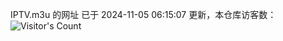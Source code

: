 IPTV.m3u 的网址 已于 2024-11-05 06:15:07 更新，本仓库访客数：![Visitor's Count](https://profile-counter.glitch.me/hero1898_tv/count.svg)
